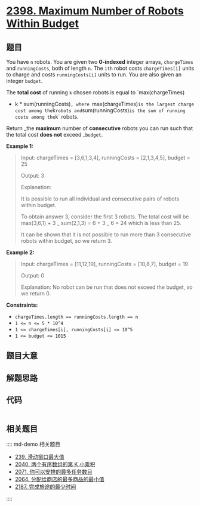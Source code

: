 # [2398. Maximum Number of Robots Within Budget](https://leetcode.com/problems/maximum-number-of-robots-within-budget/)

## 题目

You have `n` robots. You are given two **0-indexed** integer arrays,
`chargeTimes` and `runningCosts`, both of length `n`. The `ith` robot costs
`chargeTimes[i]` units to charge and costs `runningCosts[i]` units to run. You
are also given an integer `budget`.

The **total cost** of running `k` chosen robots is equal to `max(chargeTimes)

- k \* sum(runningCosts)`, where `max(chargeTimes)`is the largest charge cost
among the`k`robots and`sum(runningCosts)`is the sum of running costs among
the`k` robots.

Return _the **maximum** number of **consecutive** robots you can run such that
the total cost **does not** exceed _`budget`.

**Example 1:**

> Input: chargeTimes = [3,6,1,3,4], runningCosts = [2,1,3,4,5], budget = 25
>
> Output: 3
>
> Explanation:
>
> It is possible to run all individual and consecutive pairs of robots within budget.
>
> To obtain answer 3, consider the first 3 robots. The total cost will be max(3,6,1) + 3 _ sum(2,1,3) = 6 + 3 _ 6 = 24 which is less than 25.
>
> It can be shown that it is not possible to run more than 3 consecutive robots within budget, so we return 3.

**Example 2:**

> Input: chargeTimes = [11,12,19], runningCosts = [10,8,7], budget = 19
>
> Output: 0
>
> Explanation: No robot can be run that does not exceed the budget, so we return 0.

**Constraints:**

- `chargeTimes.length == runningCosts.length == n`
- `1 <= n <= 5 * 10^4`
- `1 <= chargeTimes[i], runningCosts[i] <= 10^5`
- `1 <= budget <= 1015`

## 题目大意

## 解题思路

## 代码

```javascript

```

## 相关题目

:::: md-demo 相关题目

- [239. 滑动窗口最大值](https://leetcode.com/problems/sliding-window-maximum)
- [2040. 两个有序数组的第 K 小乘积](https://leetcode.com/problems/kth-smallest-product-of-two-sorted-arrays)
- [2071. 你可以安排的最多任务数目](https://leetcode.com/problems/maximum-number-of-tasks-you-can-assign)
- [2064. 分配给商店的最多商品的最小值](https://leetcode.com/problems/minimized-maximum-of-products-distributed-to-any-store)
- [2187. 完成旅途的最少时间](https://leetcode.com/problems/minimum-time-to-complete-trips)

::::
